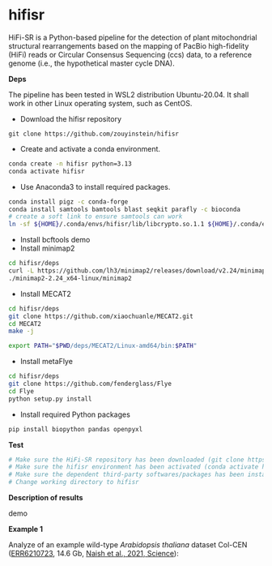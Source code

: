 # hifisr

HiFi-SR is a Python-based pipeline for the detection of plant mitochondrial structural rearrangements based on the mapping of PacBio high-fidelity (HiFi) reads or Circular Consensus Sequencing (ccs) data, to a reference genome (i.e., the hypothetical master cycle DNA).

**Deps**

The pipeline has been tested in WSL2 distribution Ubuntu-20.04. It shall work in other Linux operating system, such as CentOS.

* Download the hifisr repository

```
git clone https://github.com/zouyinstein/hifisr
```

* Create and activate a conda environment.

```bash
conda create -n hifisr python=3.13
conda activate hifisr
```

* Use Anaconda3 to install required packages.

```bash
conda install pigz -c conda-forge
conda install samtools bamtools blast seqkit parafly -c bioconda
# create a soft link to ensure samtools can work
ln -sf ${HOME}/.conda/envs/hifisr/lib/libcrypto.so.1.1 ${HOME}/.conda/envs/hifisr/lib/libcrypto.so.1.0.0  
```

* Install bcftools
  demo
* Install minimap2

```bash
cd hifisr/deps
curl -L https://github.com/lh3/minimap2/releases/download/v2.24/minimap2-2.24_x64-linux.tar.bz2 | tar -jxvf -
./minimap2-2.24_x64-linux/minimap2
```

* Install MECAT2

```bash
cd hifisr/deps
git clone https://github.com/xiaochuanle/MECAT2.git
cd MECAT2
make -j

export PATH="$PWD/deps/MECAT2/Linux-amd64/bin:$PATH"
```

* Install metaFlye

```bash
cd hifisr/deps
git clone https://github.com/fenderglass/Flye
cd Flye
python setup.py install
```

* Install required Python packages

```bash
pip install biopython pandas openpyxl
```

**Test**

```bash
# Make sure the HiFi-SR repository has been downloaded (git clone https://github.com/zouyinstein/hifisr).
# Make sure the hifisr environment has been activated (conda activate hifisr).
# Make sure the dependent third-party softwares/packages has been installed.
# Change working directory to hifisr

```

**Description of results**

demo

**Example 1**

Analyze of an example wild-type *Arabidopsis thaliana* dataset Col-CEN ([ERR6210723](https://www.ncbi.nlm.nih.gov/sra/ERR6210723), 14.6 Gb, [Naish et al., 2021, Science](https://www.science.org/doi/10.1126/science.abi7489)):
